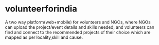 # volunteerforindia
A two way platform(web+mobile) for volunteers and NGOs, where NGOs can upload the project/event details and skills needed, and volunteers can find and connect to the recommended projects of their choice which are mapped as per locality,skill and cause.
